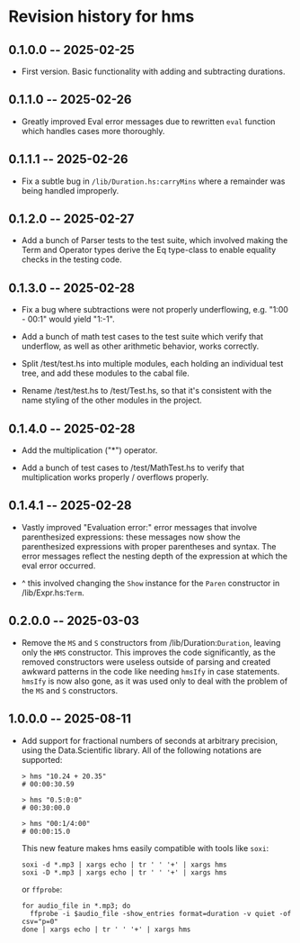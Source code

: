 # Revision history for hms

## 0.1.0.0 -- 2025-02-25

* First version. Basic functionality with adding and subtracting durations.

## 0.1.1.0 -- 2025-02-26

* Greatly improved Eval error messages due to rewritten `eval` function which
  handles cases more thoroughly.

## 0.1.1.1 -- 2025-02-26

* Fix a subtle bug in `/lib/Duration.hs:carryMins` where a remainder was being
  handled improperly.

## 0.1.2.0 -- 2025-02-27

* Add a bunch of Parser tests to the test suite, which involved making the Term
  and Operator types derive the Eq type-class to enable equality checks in the
  testing code.

## 0.1.3.0 -- 2025-02-28

* Fix a bug where subtractions were not properly underflowing, e.g. "1:00 -
  00:1" would yield "1:-1".
  
* Add a bunch of math test cases to the test suite which verify that underflow,
  as well as other arithmetic behavior, works correctly.

* Split /test/test.hs into multiple modules, each holding an individual test
  tree, and add these modules to the cabal file.

* Rename /test/test.hs to /test/Test.hs, so that it's consistent with the name
  styling of the other modules in the project.

## 0.1.4.0 -- 2025-02-28

* Add the multiplication ("*") operator.

* Add a bunch of test cases to /test/MathTest.hs to verify that multiplication
  works properly / overflows properly.

## 0.1.4.1 -- 2025-02-28

* Vastly improved "Evaluation error:" error messages that involve parenthesized
  expressions: these messages now show the parenthesized expressions with proper
  parentheses and syntax. The error messages reflect the nesting depth of the
  expression at which the eval error occurred.

* ^ this involved changing the `Show` instance for the `Paren` constructor in
  /lib/Expr.hs:`Term`.

## 0.2.0.0 -- 2025-03-03

* Remove the `MS` and `S` constructors from /lib/Duration:`Duration`, leaving
  only the `HMS` constructor. This improves the code significantly, as the
  removed constructors were useless outside of parsing and created awkward
  patterns in the code like needing `hmsIfy` in case statements. `hmsIfy` is now
  also gone, as it was used only to deal with the problem of the `MS` and `S`
  constructors.

## 1.0.0.0 -- 2025-08-11

* Add support for fractional numbers of seconds at arbitrary precision, using
  the Data.Scientific library. All of the following notations are supported:

  ```
  > hms "10.24 + 20.35"
  # 00:00:30.59

  > hms "0.5:0:0"
  # 00:30:00.0

  > hms "00:1/4:00"
  # 00:00:15.0
  ```

  This new feature makes hms easily compatible with tools like `soxi`:

  ```
  soxi -d *.mp3 | xargs echo | tr ' ' '+' | xargs hms
  soxi -D *.mp3 | xargs echo | tr ' ' '+' | xargs hms
  ```

  or `ffprobe`:

  ```
  for audio_file in *.mp3; do
    ffprobe -i $audio_file -show_entries format=duration -v quiet -of csv="p=0"
  done | xargs echo | tr ' ' '+' | xargs hms
  ```
